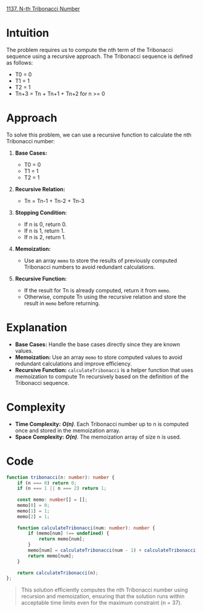 [1137. N-th Tribonacci Number](https://leetcode.com/problems/n-th-tribonacci-number/)


# Intuition
The problem requires us to compute the nth term of the Tribonacci sequence using a recursive approach. The Tribonacci sequence is defined as follows:

- T0 = 0
- T1 = 1
- T2 = 1
- Tn+3 = Tn + Tn+1 + Tn+2 for n >= 0

# Approach

To solve this problem, we can use a recursive function to calculate the nth Tribonacci number:

1. **Base Cases:**
   - T0 = 0
   - T1 = 1
   - T2 = 1

2. **Recursive Relation:**
   - Tn = Tn-1 + Tn-2 + Tn-3

3. **Stopping Condition:**
   - If n is 0, return 0.
   - If n is 1, return 1.
   - If n is 2, return 1.

4. **Memoization:**
   - Use an array `memo` to store the results of previously computed Tribonacci numbers to avoid redundant calculations.

5. **Recursive Function:**
   - If the result for Tn is already computed, return it from `memo`.
   - Otherwise, compute Tn using the recursive relation and store the result in `memo` before returning.

# Explanation

- **Base Cases:** Handle the base cases directly since they are known values.
- **Memoization:** Use an array `memo` to store computed values to avoid redundant calculations and improve efficiency.
- **Recursive Function:** `calculateTribonacci` is a helper function that uses memoization to compute Tn recursively based on the definition of the Tribonacci sequence.

# Complexity

- **Time Complexity:** ***O(n)***. Each Tribonacci number up to n is computed once and stored in the memoization array.
- **Space Complexity:** ***O(n)***. The memoization array of size n is used.
# Code

```typescript
function tribonacci(n: number): number {
    if (n === 0) return 0;
    if (n === 1 || n === 2) return 1;
    
    const memo: number[] = [];
    memo[0] = 0;
    memo[1] = 1;
    memo[2] = 1;
    
    function calculateTribonacci(num: number): number {
        if (memo[num] !== undefined) {
            return memo[num];
        }
        memo[num] = calculateTribonacci(num - 1) + calculateTribonacci(num - 2) + calculateTribonacci(num - 3);
        return memo[num];
    }
    
    return calculateTribonacci(n);
};

```

> This solution efficiently computes the nth Tribonacci number using recursion and memoization, ensuring that the solution runs within acceptable time limits even for the maximum constraint (n = 37).
